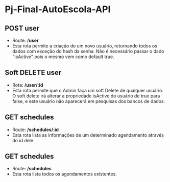 # Pj-Final-AutoEscola-API

## **POST user**

- Route: **/user**
- Esta rota permite a criação de um novo usuário, retornando todos os dados com exceção do hash da senha. Não é necessário passar o dado "isActive" pois o mesmo vem como default true.

## **Soft DELETE user**

- Rota: **/user/:id**
- Esta rota permite que o Admin faça um soft Delete de qualquer usuário. O soft delete irá alterar a propriedade isActive do usuário de true para false, e este usuário não aparecerá em pesquisas dos bancos de dados.

## **GET schedules**

- Route: **/schedules/:id**
- Esta rota lista as informações de um determinado agendamento através do id dele.

## **GET schedules**

- Route: **/schedules**
- Esta rota lista todos os agendamentos existentes.
